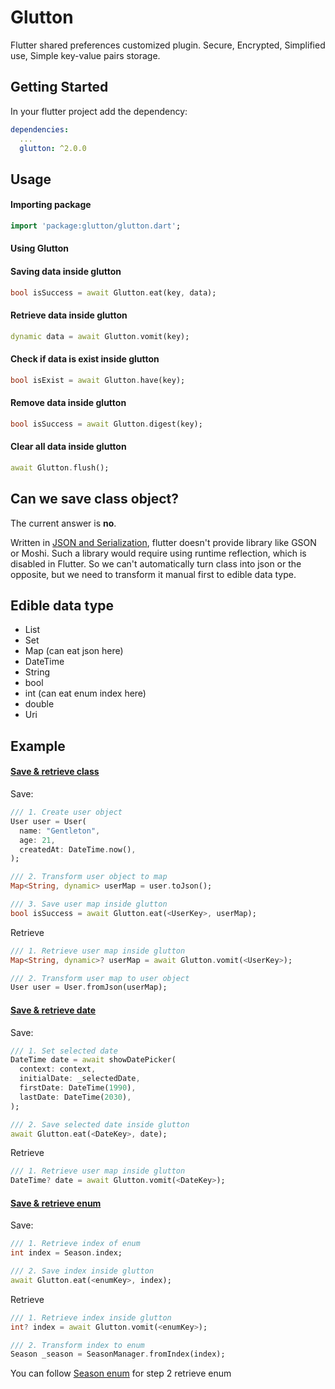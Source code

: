 # Glutton

Flutter shared preferences customized plugin. Secure, Encrypted, Simplified use, Simple key-value pairs storage.

## Getting Started

In your flutter project add the dependency:

```yml
dependencies:
  ...
  glutton: ^2.0.0
```

## Usage

#### Importing package

```dart
import 'package:glutton/glutton.dart';
```

#### Using Glutton

#### Saving data inside glutton

```dart
bool isSuccess = await Glutton.eat(key, data);
```

#### Retrieve data inside glutton

```dart
dynamic data = await Glutton.vomit(key);
```

#### Check if data is exist inside glutton

```dart
bool isExist = await Glutton.have(key);
```

#### Remove data inside glutton

```dart
bool isSuccess = await Glutton.digest(key);
```

#### Clear all data inside glutton

```dart
await Glutton.flush();
```

## Can we save class object?

The current answer is **no**.

Written in [JSON and Serialization](https://flutter.dev/docs/development/data-and-backend/json), flutter doesn't provide library like GSON or Moshi. Such a library would require using runtime reflection, which is disabled in Flutter. So we can't automatically turn class into json or the opposite, but we need to transform it manual first to edible data type.

## Edible data type

- List
- Set
- Map (can eat json here)
- DateTime
- String
- bool
- int (can eat enum index here)
- double
- Uri

## Example

#### [Save & retrieve class](https://github.com/agungnursatria/glutton/blob/master/example/lib/eat_class)

Save:

```dart
/// 1. Create user object
User user = User(
  name: "Gentleton",
  age: 21,
  createdAt: DateTime.now(),
);

/// 2. Transform user object to map
Map<String, dynamic> userMap = user.toJson();

/// 3. Save user map inside glutton
bool isSuccess = await Glutton.eat(<UserKey>, userMap);
```

Retrieve

```dart
/// 1. Retrieve user map inside glutton
Map<String, dynamic>? userMap = await Glutton.vomit(<UserKey>);

/// 2. Transform user map to user object
User user = User.fromJson(userMap);
```

#### [Save & retrieve date](https://github.com/agungnursatria/glutton/blob/master/example/lib/eat_date/eat_date_page.dart)

Save:

```dart
/// 1. Set selected date
DateTime date = await showDatePicker(
  context: context,
  initialDate: _selectedDate,
  firstDate: DateTime(1990),
  lastDate: DateTime(2030),
);

/// 2. Save selected date inside glutton
await Glutton.eat(<DateKey>, date);
```

Retrieve

```dart
/// 1. Retrieve user map inside glutton
DateTime? date = await Glutton.vomit(<DateKey>);
```

#### [Save & retrieve enum](https://github.com/agungnursatria/glutton/blob/master/example/lib/eat_enum)

Save:

```dart
/// 1. Retrieve index of enum
int index = Season.index;

/// 2. Save index inside glutton
await Glutton.eat(<enumKey>, index);
```

Retrieve

```dart
/// 1. Retrieve index inside glutton
int? index = await Glutton.vomit(<enumKey>);

/// 2. Transform index to enum
Season _season = SeasonManager.fromIndex(index);
```

You can follow [Season enum](https://github.com/agungnursatria/glutton/blob/master/example/lib/eat_enum/enum_season.dart) for step 2 retrieve enum
